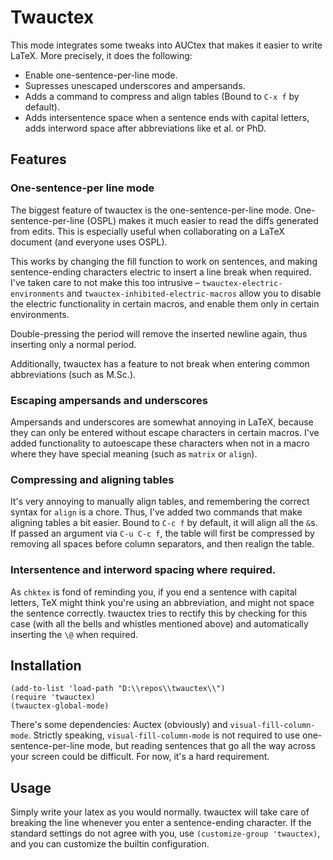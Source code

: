 # Twauctex

This mode integrates some tweaks into AUCtex that makes it easier to
write LaTeX. More precisely, it does the following:

* Enable one-sentence-per-line mode.
* Supresses unescaped underscores and ampersands.
* Adds a command to compress and align tables (Bound to `C-x f` by
default).
* Adds intersentence space when a sentence ends with capital letters,
  adds interword space after abbreviations like et al. or PhD.

## Features

### One-sentence-per line mode

The biggest feature of twauctex is the one-sentence-per-line mode.
One-sentence-per-line (OSPL) makes it much easier to read the diffs
generated from edits. This is especially useful when collaborating on
a LaTeX document (and everyone uses OSPL).

This works by changing the fill function to work on sentences, and
making sentence-ending characters electric to insert a line break when
required. I've taken care to not make this too intrusive –
`twauctex-electric-environments` and
`twauctex-inhibited-electric-macros` allow you to disable the electric
functionality in certain macros, and enable them only in certain
environments.

Double-pressing the period will remove the inserted newline again, 
thus inserting only a normal period.

Additionally, twauctex has a feature to not break when entering common
abbreviations (such as M.Sc.).

### Escaping ampersands and underscores

Ampersands and underscores are somewhat annoying in LaTeX, because
they can only be entered without escape characters in certain macros.
I've added functionality to autoescape these characters when not in a
macro where they have special meaning (such as `matrix` or `align`).

### Compressing and aligning tables

It's very annoying to manually align tables, and remembering the
correct syntax for `align` is a chore. Thus, I've added two commands
that make aligning tables a bit easier. Bound to `C-c f` by default,
it will align all the `&`s. If passed an argument via `C-u C-c f`, the
table will first be compressed by removing all spaces before column
separators, and then realign the table.

### Intersentence and interword spacing where required.

As `chktex` is fond of reminding you, if you end a sentence with
capital letters, TeX might think you're using an abbreviation, and
might not space the sentence correctly. twauctex tries to rectify this
by checking for this case (with all the bells and whistles mentioned
above) and automatically inserting the `\@` when required.

## Installation

```elisp
(add-to-list 'load-path "D:\\repos\\twauctex\\")
(require 'twauctex)
(twauctex-global-mode)
```

There's some dependencies: Auctex (obviously) and
`visual-fill-column-mode`. Strictly speaking,
`visual-fill-column-mode` is not required to use one-sentence-per-line
mode, but reading sentences that go all the way across your screen
could be difficult. For now, it's a hard requirement.

## Usage

Simply write your latex as you would normally. twauctex will take care
of breaking the line whenever you enter a sentence-ending character.
If the standard settings do not agree with you, use `(customize-group
'twauctex)`, and you can customize the builtin configuration.

